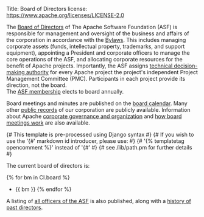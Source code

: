 Title: Board of Directors
license: https://www.apache.org/licenses/LICENSE-2.0

The [Board of Directors](../index.html#board-members) of The Apache Software Foundation (ASF) is responsible for
management and oversight of the business and affairs of the corporation in
accordance with the [Bylaws](../bylaws.html). This includes managing corporate assets (funds, intellectual property, trademarks, and support
equipment), appointing a President and corporate officers to manage
the core operations of the ASF, and allocating corporate resources for the benefit of Apache projects. 
Importantly, the ASF assigns [technical decision-making authority](../governance/#technical) for every
 Apache project the project's independent Project Management Committee (PMC). Participants in each project provide its direction, not the board.  
The [ASF membership](../members.html) elects to board annually.

Board meetings and minutes are published on the [board
calendar](calendar.html).  Many other [public records](../records/) of our 
corporation are publicly available.  Information about Apache [corporate governance and 
organization](../governance/) and [how board meetings work](meeting) are also available.

  {# This template is pre-processed using Django syntax #}
  {# If you wish to use the '{#' markdown id introducer, please use:  #} 
  {# '{% templatetag opencomment %}' instead of '{#'  #}
  {# see /lib/path.pm for further details #}

The current board of directors is:

  {% for bm in CI.board %}
-  {{ bm }}
  {% endfor %}

A listing of [all officers of the ASF][1] is also published, along with a
[history of past directors][2].


  [1]: http://www.apache.org/foundation/#who-runs-the-asf
  [2]: http://apache.org/history/directors.html

